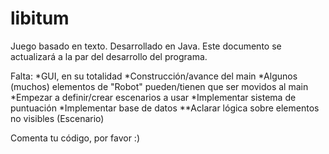 # libitum
Juego basado en texto. Desarrollado en Java.
Este documento se actualizará a la par del desarrollo del programa.

Falta:
  *GUI, en su totalidad
  *Construcción/avance del main
  *Algunos (muchos) elementos de "Robot" pueden/tienen que ser movidos al main
  *Empezar a definir/crear escenarios a usar
  *Implementar sistema de puntuación
  *Implementar base de datos
  **Aclarar lógica sobre elementos no visibles (Escenario)

Comenta tu código, por favor :)
